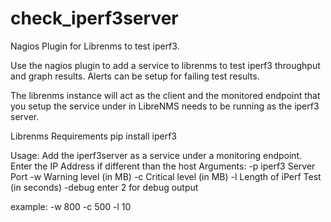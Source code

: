 # check_iperf3server
Nagios Plugin for Librenms to test iperf3.

Use the nagios plugin to add a service to librenms to test iperf3 throughput and graph results.  Alerts can be setup for failing test results.

The librenms instance will act as the client and the monitored endpoint that you setup the service under in LibreNMS needs to be running as the iperf3 server.  

Librenms Requirements
pip install iperf3

Usage:
Add the iperf3server as a service under a monitoring endpoint.
Enter the IP Address if different than the host
Arguments:
-p iperf3 Server Port
-w Warning level (in MB)
-c Critical level (in MB)
-l Length of iPerf Test (in seconds)
-debug enter 2 for debug output

example:
-w 800 -c 500 -l 10
